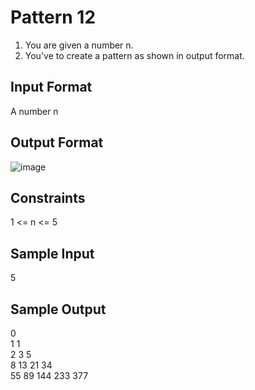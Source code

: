 # Pattern 12

1. You are given a number n.
2. You've to create a pattern as shown in output format.
## Input Format
A number n
## Output Format
![image](https://user-images.githubusercontent.com/46378797/122226375-8c2b4780-ced3-11eb-8a12-589586046f1a.png)

## Constraints
1 <= n <= 5
## Sample Input
5
## Sample Output
0	<br>
1	1	<br>
2	3	5	<br>
8	13	21	34	<br>
55	89	144	233	377 <br>
